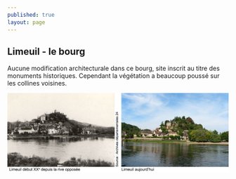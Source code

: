 ```yaml
---
published: true
layout: page
---
```


## Limeuil - le bourg

Aucune modification architecturale dans ce bourg, site inscrit au titre des monuments historiques. Cependant la végétation a beaucoup poussé sur les collines voisines.

![](/data/images/20/histoire/20_HISTOIRE_POPCP11.jpg)


